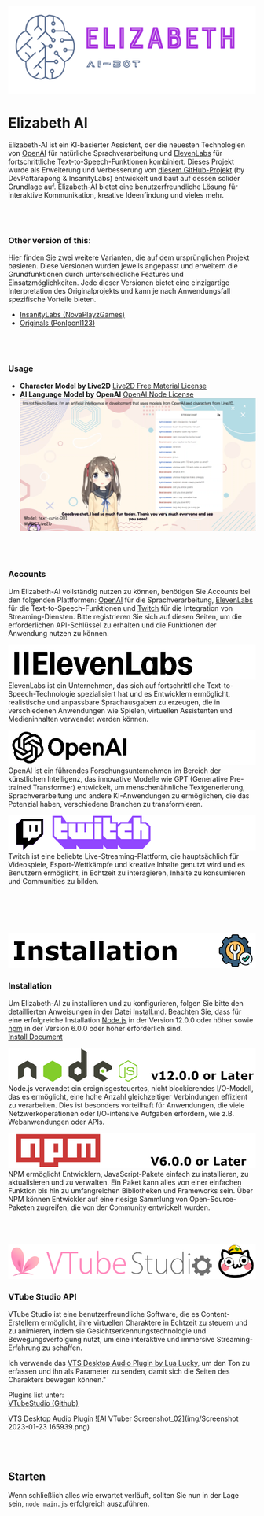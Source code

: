 ![Example Image](img/Elizabeth-Ai-Bot_Logo.png)
# Elizabeth AI
Elizabeth-AI ist ein KI-basierter Assistent, der die neuesten Technologien von [OpenAI](https://openai.com) für natürliche Sprachverarbeitung und [ElevenLabs](https://elevenlabs.io) für fortschrittliche Text-to-Speech-Funktionen kombiniert. Dieses Projekt wurde als Erweiterung und Verbesserung von [diesem GitHub-Projekt](https://github.com/InsanityLabs/AIVTuber/) (by DevPattarapong & InsanityLabs) entwickelt und baut auf dessen solider Grundlage auf. Elizabeth-AI bietet eine benutzerfreundliche Lösung für interaktive Kommunikation, kreative Ideenfindung und vieles mehr.
<br><br><br><br>

### Other version of this:
Hier finden Sie zwei weitere Varianten, die auf dem ursprünglichen Projekt basieren. Diese Versionen wurden jeweils angepasst und erweitern die Grundfunktionen durch unterschiedliche Features und Einsatzmöglichkeiten. Jede dieser Versionen bietet eine einzigartige Interpretation des Originalprojekts und kann je nach Anwendungsfall spezifische Vorteile bieten.
 - [InsanityLabs (NovaPlayzGames)](https://github.com/ponlponl123/-Prototype-AIVTuber/tree/NovaPlayzGames)
 - [Originals (Ponlponl123)](https://github.com/ponlponl123/-Prototype-AIVTuber/tree/originals)
<br><br><br><br>

### Usage
* **Character Model by Live2D**
[Live2D Free Material License](https://www.live2d.jp/en/terms/live2d-free-material-license-agreement/)
* **AI Language Model by OpenAI**
[OpenAI Node License](https://github.com/openai/openai-node/blob/master/LICENSE)
![AI VTuber Screenshot_01 ](img/Screenshot_001.png)
<br><br><br><br>

### Accounts
Um Elizabeth-AI vollständig nutzen zu können, benötigen Sie Accounts bei den folgenden Plattformen: [OpenAI](https://openai.com/) für die Sprachverarbeitung, [ElevenLabs](https://elevenlabs.io/) für die Text-to-Speech-Funktionen und [Twitch](https://www.twitch.tv/) für die Integration von Streaming-Diensten. Bitte registrieren Sie sich auf diesen Seiten, um die erforderlichen API-Schlüssel zu erhalten und die Funktionen der Anwendung nutzen zu können.

![Elevenlabs Logo](img/Elevenlabs.png)
ElevenLabs ist ein Unternehmen, das sich auf fortschrittliche Text-to-Speech-Technologie spezialisiert hat und es Entwicklern ermöglicht, realistische und anpassbare Sprachausgaben zu erzeugen, die in verschiedenen Anwendungen wie Spielen, virtuellen Assistenten und Medieninhalten verwendet werden können.

![OpenAI Logo](img/OpenAI.png)
OpenAI ist ein führendes Forschungsunternehmen im Bereich der künstlichen Intelligenz, das innovative Modelle wie GPT (Generative Pre-trained Transformer) entwickelt, um menschenähnliche Textgenerierung, Sprachverarbeitung und andere KI-Anwendungen zu ermöglichen, die das Potenzial haben, verschiedene Branchen zu transformieren.

![Twitch Logo](img/Twitch.png)
Twitch ist eine beliebte Live-Streaming-Plattform, die hauptsächlich für Videospiele, Esport-Wettkämpfe und kreative Inhalte genutzt wird und es Benutzern ermöglicht, in Echtzeit zu interagieren, Inhalte zu konsumieren und Communities zu bilden.

<br><br><br><br>

![Installtion Logo](img/Installation.png)
### Installation
Um Elizabeth-AI zu installieren und zu konfigurieren, folgen Sie bitte den detaillierten Anweisungen in der Datei [Install.md](./Install.md). Beachten Sie, dass für eine erfolgreiche Installation [Node.js](https://nodejs.org/) in der Version 12.0.0 oder höher sowie [npm](https://www.npmjs.com/) in der Version 6.0.0 oder höher erforderlich sind. <br>
[Install Document](https://github.com/InsanityLabs/AIVTuber/blob/main/INSTALL.md)

![NodeJs V12 or Later](img/NodeJs.png)
Node.js verwendet ein ereignisgesteuertes, nicht blockierendes I/O-Modell, das es ermöglicht, eine hohe Anzahl gleichzeitiger Verbindungen effizient zu verarbeiten. Dies ist besonders vorteilhaft für Anwendungen, die viele Netzwerkoperationen oder I/O-intensive Aufgaben erfordern, wie z.B. Webanwendungen oder APIs.

![npm V6 or Later](img/npm.png)
NPM ermöglicht Entwicklern, JavaScript-Pakete einfach zu installieren, zu aktualisieren und zu verwalten. Ein Paket kann alles von einer einfachen Funktion bis hin zu umfangreichen Bibliotheken und Frameworks sein. Über NPM können Entwickler auf eine riesige Sammlung von Open-Source-Paketen zugreifen, die von der Community entwickelt wurden.
<br><br><br><br>

![VTubeStudio Logo](img/VTubeStudio.png)
### VTube Studio API
VTube Studio ist eine benutzerfreundliche Software, die es Content-Erstellern ermöglicht, ihre virtuellen Charaktere in Echtzeit zu steuern und zu animieren, indem sie Gesichtserkennungstechnologie und Bewegungsverfolgung nutzt, um eine interaktive und immersive Streaming-Erfahrung zu schaffen.<br>

Ich verwende das [VTS Desktop Audio Plugin by Lua Lucky](https://lualucky.itch.io/vts-desktop-audio-plugin), um den Ton zu erfassen und ihn als Parameter zu senden, damit sich die Seiten des Charakters bewegen können." <br>

Plugins list unter: <br>
[VTubeStudio (Github)](https://github.com/DenchiSoft/VTubeStudio)

[VTS Desktop Audio Plugin](https://lualucky.itch.io/vts-desktop-audio-plugin)
![AI VTuber Screenshot_02](img/Screenshot 2023-01-23 165939.png)
<br><br><br><br>

## Starten
Wenn schließlich alles wie erwartet verläuft, sollten Sie nun in der Lage sein, `node main.js` erfolgreich auszuführen.